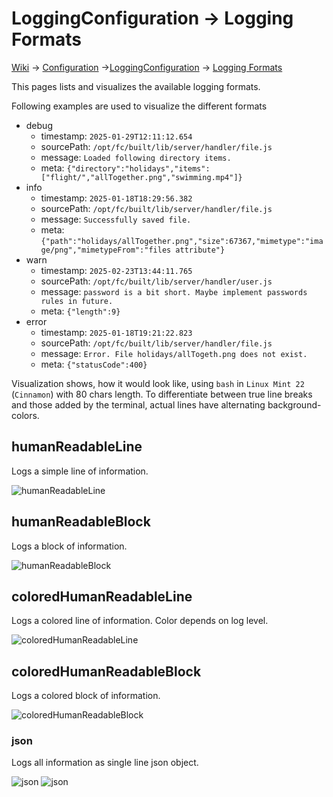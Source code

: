 # LoggingConfiguration &rarr; Logging Formats

[Wiki](/wiki) &rarr; [Configuration](/wiki/Configuration) &rarr;[LoggingConfiguration](wiki/Configuration:-Logging) &rarr; [Logging Formats](/wiki/Configuration:-Logging-Formats)

This pages lists and visualizes the available logging formats.

Following examples are used to visualize the different formats
* debug
  * timestamp: `2025-01-29T12:11:12.654`
  * sourcePath: `/opt/fc/built/lib/server/handler/file.js`
  * message: `Loaded following directory items.`
  * meta: `{"directory":"holidays","items":["flight/","allTogether.png","swimming.mp4"]}`
* info
  * timestamp: `2025-01-18T18:29:56.382`
  * sourcePath: `/opt/fc/built/lib/server/handler/file.js`
  * message: `Successfully saved file.`
  * meta: `{"path":"holidays/allTogether.png","size":67367,"mimetype":"image/png","mimetypeFrom":"files attribute"}`
* warn
  * timestamp: `2025-02-23T13:44:11.765`
  * sourcePath: `/opt/fc/built/lib/server/handler/user.js`
  * message: `password is a bit short. Maybe implement passwords rules in future.`
  * meta: `{"length":9}`
* error
  * timestamp: `2025-01-18T19:21:22.823`
  * sourcePath: `/opt/fc/built/lib/server/handler/file.js`
  * message: `Error. File holidays/allTogeth.png does not exist.`
  * meta: `{"statusCode":400}`

Visualization shows, how it would look like, using `bash` in `Linux Mint 22` (`Cinnamon`) with 80 chars length.
To differentiate between true line breaks and those added by the terminal,
actual lines have alternating background-colors.

## humanReadableLine
Logs a simple line of information.

![humanReadableLine](https://github.com/johanna-herrmann/files-crud/wiki/images/humanReadableLine.png)

## humanReadableBlock
Logs a block of information.

![humanReadableBlock](https://github.com/johanna-herrmann/files-crud/wiki/images/humanReadableBlock.png)

## coloredHumanReadableLine
Logs a colored line of information. Color depends on log level.

![coloredHumanReadableLine](https://github.com/johanna-herrmann/files-crud/wiki/images/coloredHumanReadableLine.png)

## coloredHumanReadableBlock
Logs a colored block of information.

![coloredHumanReadableBlock](https://github.com/johanna-herrmann/files-crud/wiki/images/coloredHumanReadableBlock.png)

### json

Logs all information as single line json object.

![json](wiki/formats/json.png)
![json](https://github.com/johanna-herrmann/files-crud/wiki/images/json.png)
